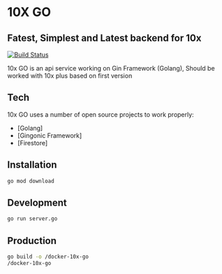 # 10X GO
## Fatest, Simplest and Latest backend for 10x

[![Build Status](https://travis-ci.org/joemccann/dillinger.svg?branch=master)](https://travis-ci.org/joemccann/dillinger)

10x GO is an api service working on Gin Framework (Golang), Should be worked with 10x plus based on first version

## Tech

10x GO uses a number of open source projects to work properly:

- [Golang]
- [Gingonic Framework]
- [Firestore]

## Installation

```sh
go mod download
```

## Development

```sh
go run server.go
```

## Production

```sh
go build -o /docker-10x-go
/docker-10x-go
```

